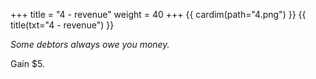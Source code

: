 +++
title = "4 - revenue"
weight = 40
+++
{{ cardim(path="4.png") }}
{{ title(txt="4 - revenue") }}

*Some debtors always owe you money.*

Gain $5.
